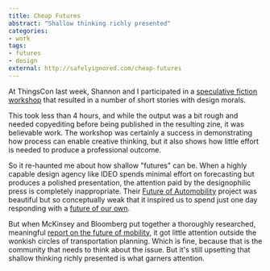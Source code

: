 ```yaml
---
title: Cheap Futures
abstract: "Shallow thinking richly presented"
categories:
- work
tags:
- futures
- design
external: http://safelyignored.com/cheap-futures
---
```


At ThingsCon last week, Shannon and I participated in a [speculative fiction workshop](https://2016.thingscon.nl/sessions/thingclash-chronicles-speculative-frictions-in-the-plausible-near-now/) that resulted in a number of short stories with design morals.

This took less than 4 hours, and while the output was a bit rough and needed copyediting before being published in the resulting zine, it was believable work. The workshop was certainly a success in demonstrating how process can enable creative thinking, but it also shows how little effort is needed to produce a professional outcome.

So it re-haunted me about how shallow "futures" can be. When a highly capable design agency like IDEO spends minimal effort on forecasting but produces a polished presentation, the attention paid by the designophilic press is completely inappropriate. Their [Future of Automobility](https://www.ideo.com/post/future-of-automobility) project was beautiful but so conceptually weak that it inspired us to spend just one day responding with a [future of our own](http://theartificial.nl/laboratory/futureofcake.html).

But when McKinsey and Bloomberg put together a thoroughly researched, meaningful [report on the future of mobility](https://www.bbhub.io/bnef/sites/4/2016/10/BNEF_McKinsey_The-Future-of-Mobility_11-10-16.pdf), it got little attention outside the wonkish circles of transportation planning. Which is fine, because that is the community that needs to think about the issue. But it's still upsetting that shallow thinking richly presented is what garners attention.
